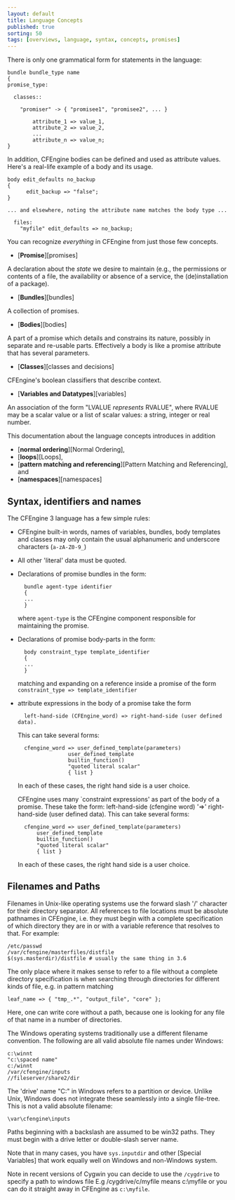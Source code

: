 ```yaml
---
layout: default
title: Language Concepts
published: true
sorting: 50
tags: [overviews, language, syntax, concepts, promises]
---
```


There is only one grammatical form for statements in the language:

```cf3
bundle bundle_type name
{
promise_type:

  classes::

    "promiser" -> { "promisee1", "promisee2", ... }

        attribute_1 => value_1,
        attribute_2 => value_2,
        ...
        attribute_n => value_n;
}
```

In addition, CFEngine bodies can be defined and used as attribute values.  Here's a real-life example of a body and its usage.

```cf3
body edit_defaults no_backup
{
      edit_backup => "false";
}

... and elsewhere, noting the attribute name matches the body type ...

  files:
    "myfile" edit_defaults => no_backup;
```

You can recognize *everything* in CFEngine from just those few concepts.

* [**Promise**][promises]

A declaration about the *state* we desire to maintain (e.g., the permissions
or contents of a file, the availability or absence of a service, the
(de)installation of a package).

* [**Bundles**][bundles]

A collection of promises.

* [**Bodies**][bodies]

A part of a promise which details and constrains its nature, possibly in
separate and re-usable parts.  Effectively a body is like a promise attribute that has several parameters.

* [**Classes**][classes and decisions]

CFEngine's boolean classifiers that describe context.

* [**Variables and Datatypes**][variables]

An association of the form "LVALUE *represents* RVALUE", where RVALUE may be a
scalar value or a list of scalar values: a string, integer or real number.

This documentation about the language concepts introduces in addition

* [**normal ordering**][Normal Ordering],
* [**loops**][Loops],
* [**pattern matching and referencing**][Pattern Matching and Referencing],
  and
* [**namespaces**][namespaces]

## Syntax, identifiers and names

The CFEngine 3 language has a few simple rules:

* CFEngine built-in words, names of variables, bundles, body templates and classes may only contain the usual alphanumeric and underscore characters (`a-zA-Z0-9_`)
* All other 'literal' data must be quoted.
* Declarations of promise bundles in the form:

        bundle agent-type identifier
        {
        ...
        }

    where `agent-type` is the CFEngine component responsible for maintaining the promise.

* Declarations of promise body-parts in the form:

        body constraint_type template_identifier
        {
        ...
        }

    matching and expanding on a reference inside a promise of the form `constraint_type => template_identifier`

* attribute expressions in the body of a promise take the form

        left-hand-side (CFEngine_word) => right-hand-side (user defined data).

    This can take several forms:

        cfengine_word => user_defined_template(parameters)
                      user_defined_template
                      builtin_function()
                      "quoted literal scalar"
                      { list }

    In each of these cases, the right hand side is a user choice.

	CFEngine uses many `constraint expressions' as part of the body of a promise. These take the form: left-hand-side (cfengine word) '=>' right-hand-side (user defined data). This can take several forms:

	    cfengine_word => user_defined_template(parameters)
	        user_defined_template
	        builtin_function()
	        "quoted literal scalar"
	        { list }

	In each of these cases, the right hand side is a user choice.

## Filenames and Paths

Filenames in Unix-like operating systems use the forward slash '/'
character for their directory separator. All references to file
locations must be absolute pathnames in CFEngine, i.e. they must
begin with a complete specification of which directory they are in or with a variable reference that resolves to that.
For example:

    /etc/passwd
    /var/cfengine/masterfiles/distfile
    $(sys.masterdir)/distfile # usually the same thing in 3.6

The only place where it makes sense to refer to a file without a
complete directory specification is when searching through
directories for different kinds of file, e.g. in pattern matching

    leaf_name => { "tmp_.*", "output_file", "core" };

Here, one can write core without a path, because one is looking for
any file of that name in a number of directories.

The Windows operating systems traditionally use a different
filename convention. The following are all valid absolute file
names under Windows:

    c:\winnt
    "c:\spaced name"
    c:/winnt
    /var/cfengine/inputs
    //fileserver/share2/dir

The 'drive' name "C:" in Windows refers to a partition or device.
Unlike Unix, Windows does not integrate these seamlessly into a
single file-tree. This is not a valid absolute filename:

    \var\cfengine\inputs

Paths beginning with a backslash are assumed to be win32 paths.
They must begin with a drive letter or double-slash server name.

Note that in many cases, you have `sys.inputdir` and other
[Special Variables] that work equally well on Windows and non-Windows
system.

Note in recent versions of Cygwin you can decide to use the
`/cygdrive` to specify a path to windows file E.g
/cygdrive/c/myfile means c:\\myfile or you can do it straight away
in CFEngine as `c:\myfile`.
